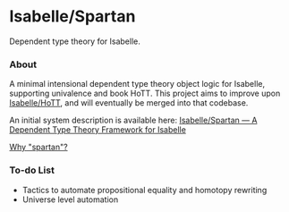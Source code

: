 # Isabelle/Spartan

Dependent type theory for Isabelle.

### About
A minimal intensional dependent type theory object logic for Isabelle, supporting univalence and book HoTT.
This project aims to improve upon [Isabelle/HoTT](https://github.com/jaycech3n/Isabelle-HoTT), and will eventually be merged into that codebase.

An initial system description is available here: [Isabelle/Spartan — A Dependent Type Theory Framework for Isabelle](https://joshchen.io/pdf/Isabelle-Spartan.pdf)

[Why "spartan"?](http://math.andrej.com/wp-content/uploads/2017/12/Spartan-Type-Theory.pdf)

### To-do List
  - Tactics to automate propositional equality and homotopy rewriting
  - Universe level automation
